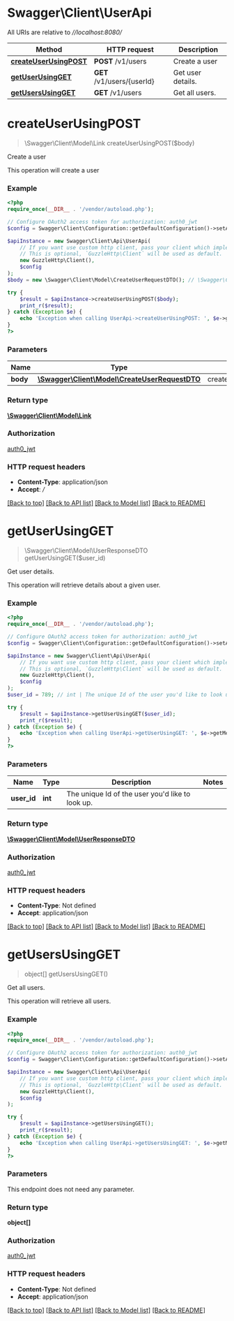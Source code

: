 # Swagger\Client\UserApi

All URIs are relative to *//localhost:8080/*

Method | HTTP request | Description
------------- | ------------- | -------------
[**createUserUsingPOST**](UserApi.md#createuserusingpost) | **POST** /v1/users | Create a user
[**getUserUsingGET**](UserApi.md#getuserusingget) | **GET** /v1/users/{userId} | Get user details.
[**getUsersUsingGET**](UserApi.md#getusersusingget) | **GET** /v1/users | Get all users.

# **createUserUsingPOST**
> \Swagger\Client\Model\Link createUserUsingPOST($body)

Create a user

This operation will create a user

### Example
```php
<?php
require_once(__DIR__ . '/vendor/autoload.php');

// Configure OAuth2 access token for authorization: auth0_jwt
$config = Swagger\Client\Configuration::getDefaultConfiguration()->setAccessToken('YOUR_ACCESS_TOKEN');

$apiInstance = new Swagger\Client\Api\UserApi(
    // If you want use custom http client, pass your client which implements `GuzzleHttp\ClientInterface`.
    // This is optional, `GuzzleHttp\Client` will be used as default.
    new GuzzleHttp\Client(),
    $config
);
$body = new \Swagger\Client\Model\CreateUserRequestDTO(); // \Swagger\Client\Model\CreateUserRequestDTO | createUserRequestDTO

try {
    $result = $apiInstance->createUserUsingPOST($body);
    print_r($result);
} catch (Exception $e) {
    echo 'Exception when calling UserApi->createUserUsingPOST: ', $e->getMessage(), PHP_EOL;
}
?>
```

### Parameters

Name | Type | Description  | Notes
------------- | ------------- | ------------- | -------------
 **body** | [**\Swagger\Client\Model\CreateUserRequestDTO**](../Model/CreateUserRequestDTO.md)| createUserRequestDTO |

### Return type

[**\Swagger\Client\Model\Link**](../Model/Link.md)

### Authorization

[auth0_jwt](../../README.md#auth0_jwt)

### HTTP request headers

 - **Content-Type**: application/json
 - **Accept**: */*

[[Back to top]](#) [[Back to API list]](../../README.md#documentation-for-api-endpoints) [[Back to Model list]](../../README.md#documentation-for-models) [[Back to README]](../../README.md)

# **getUserUsingGET**
> \Swagger\Client\Model\UserResponseDTO getUserUsingGET($user_id)

Get user details.

This operation will retrieve details about a given user.

### Example
```php
<?php
require_once(__DIR__ . '/vendor/autoload.php');

// Configure OAuth2 access token for authorization: auth0_jwt
$config = Swagger\Client\Configuration::getDefaultConfiguration()->setAccessToken('YOUR_ACCESS_TOKEN');

$apiInstance = new Swagger\Client\Api\UserApi(
    // If you want use custom http client, pass your client which implements `GuzzleHttp\ClientInterface`.
    // This is optional, `GuzzleHttp\Client` will be used as default.
    new GuzzleHttp\Client(),
    $config
);
$user_id = 789; // int | The unique Id of the user you'd like to look up.

try {
    $result = $apiInstance->getUserUsingGET($user_id);
    print_r($result);
} catch (Exception $e) {
    echo 'Exception when calling UserApi->getUserUsingGET: ', $e->getMessage(), PHP_EOL;
}
?>
```

### Parameters

Name | Type | Description  | Notes
------------- | ------------- | ------------- | -------------
 **user_id** | **int**| The unique Id of the user you&#x27;d like to look up. |

### Return type

[**\Swagger\Client\Model\UserResponseDTO**](../Model/UserResponseDTO.md)

### Authorization

[auth0_jwt](../../README.md#auth0_jwt)

### HTTP request headers

 - **Content-Type**: Not defined
 - **Accept**: application/json

[[Back to top]](#) [[Back to API list]](../../README.md#documentation-for-api-endpoints) [[Back to Model list]](../../README.md#documentation-for-models) [[Back to README]](../../README.md)

# **getUsersUsingGET**
> object[] getUsersUsingGET()

Get all users.

This operation will retrieve all users.

### Example
```php
<?php
require_once(__DIR__ . '/vendor/autoload.php');

// Configure OAuth2 access token for authorization: auth0_jwt
$config = Swagger\Client\Configuration::getDefaultConfiguration()->setAccessToken('YOUR_ACCESS_TOKEN');

$apiInstance = new Swagger\Client\Api\UserApi(
    // If you want use custom http client, pass your client which implements `GuzzleHttp\ClientInterface`.
    // This is optional, `GuzzleHttp\Client` will be used as default.
    new GuzzleHttp\Client(),
    $config
);

try {
    $result = $apiInstance->getUsersUsingGET();
    print_r($result);
} catch (Exception $e) {
    echo 'Exception when calling UserApi->getUsersUsingGET: ', $e->getMessage(), PHP_EOL;
}
?>
```

### Parameters
This endpoint does not need any parameter.

### Return type

**object[]**

### Authorization

[auth0_jwt](../../README.md#auth0_jwt)

### HTTP request headers

 - **Content-Type**: Not defined
 - **Accept**: application/json

[[Back to top]](#) [[Back to API list]](../../README.md#documentation-for-api-endpoints) [[Back to Model list]](../../README.md#documentation-for-models) [[Back to README]](../../README.md)

